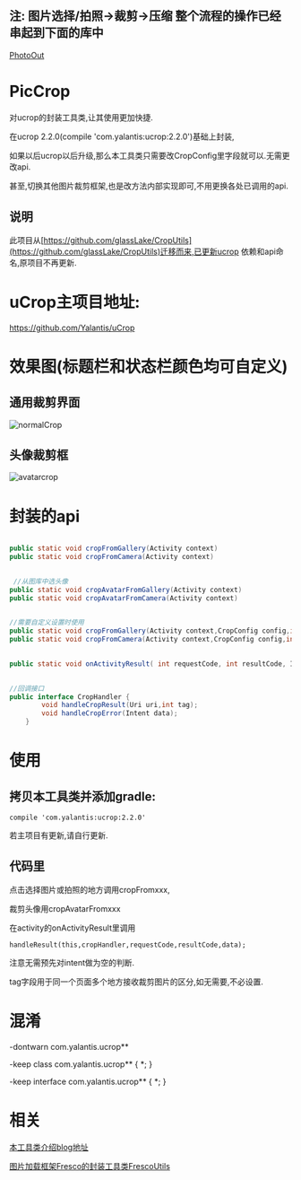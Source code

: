 ## 注: 图片选择/拍照->裁剪->压缩 整个流程的操作已经串起到下面的库中
[PhotoOut](https://github.com/hss01248/PhotoOut)


# PicCrop
对ucrop的封装工具类,让其使用更加快捷.

在ucrop 2.2.0(compile 'com.yalantis:ucrop:2.2.0')基础上封装,


如果以后ucrop以后升级,那么本工具类只需要改CropConfig里字段就可以.无需更改api.

甚至,切换其他图片裁剪框架,也是改方法内部实现即可,不用更换各处已调用的api.



## 说明

此项目从[https://github.com/glassLake/CropUtils](https://github.com/glassLake/CropUtils)迁移而来,已更新ucrop 依赖和api命名,原项目不再更新.



# uCrop主项目地址:

[https://github.com/Yalantis/uCrop ](https://github.com/Yalantis/uCrop)



# 效果图(标题栏和状态栏颜色均可自定义)

## 通用裁剪界面



 ![normalCrop](normalCrop.jpg)



## 头像裁剪框

 ![avatarcrop](avatarcrop.jpg)

# 封装的api

``` java

public static void cropFromGallery(Activity context)
public static void cropFromCamera(Activity context)

  
 //从图库中选头像
public static void cropAvatarFromGallery(Activity context)
public static void cropAvatarFromCamera(Activity context)

  
//需要自定义设置时使用
public static void cropFromGallery(Activity context,CropConfig config,int type)
public static void cropFromCamera(Activity context,CropConfig config,int type)
  

public static void onActivityResult( int requestCode, int resultCode, Intent data,Activity context, CropHandler cropHandler)

  
//回调接口
public interface CropHandler {
        void handleCropResult(Uri uri,int tag);
        void handleCropError(Intent data);
    }
```



# 使用

## 拷贝本工具类并添加gradle:

`compile 'com.yalantis:ucrop:2.2.0'`

若主项目有更新,请自行更新.



## 代码里

点击选择图片或拍照的地方调用cropFromxxx,

裁剪头像用cropAvatarFromxxx



在activity的onActivityResult里调用

`handleResult(this,cropHandler,requestCode,resultCode,data);`

注意无需预先对intent做为空的判断.



tag字段用于同一个页面多个地方接收裁剪图片的区分,如无需要,不必设置.



# 混淆

  -dontwarn com.yalantis.ucrop**
  
  -keep class com.yalantis.ucrop** { *; }
  
  -keep interface com.yalantis.ucrop** { *; }


# 相关

[本工具类介绍blog地址](http://blog.csdn.net/hss01248/article/details/52124075)

[图片加载框架Fresco的封装工具类FrescoUtils](https://github.com/glassLake/FrescoUtlis)
